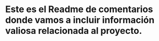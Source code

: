 # Este es el Readme de comentarios donde vamos a incluir información valiosa relacionada al proyecto.

